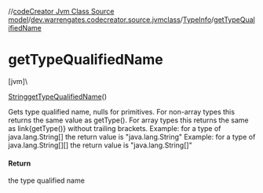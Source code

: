 //[codeCreator Jvm Class Source model](../../../index.md)/[dev.warrengates.codecreator.source.jvmclass](../index.md)/[TypeInfo](index.md)/[getTypeQualifiedName](get-type-qualified-name.md)

# getTypeQualifiedName

[jvm]\

[String](https://docs.oracle.com/javase/8/docs/api/java/lang/String.html)[getTypeQualifiedName](get-type-qualified-name.md)()

Gets type qualified name, nulls for primitives. For non-array types this returns the same value as getType(). For array types this returns the same as link{getType()} without trailing brackets. Example: for a type of java.lang.String[] the return value is &quot;java.lang.String&quot; Example: for a type of java.lang.String[][] the return value is &quot;java.lang.String[]&quot;

#### Return

the type qualified name
